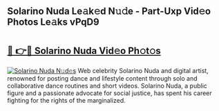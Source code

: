 ## Solarino Nuda Le𝚊k𝚎d N𝚞𝚍e - Part-Uxp Vid𝚎o Photos Le𝚊ks vPqD9

# <h2><a href="http://fbfek8o.evod.top/?m=Solarino+Nuda">🔗 👉🔴 Solarino Nuda Vid𝚎o Ph𝚘t𝚘s</a></h2>

[![Solarino Nuda N𝚞d𝚎s](https://i.imgur.com/8V9OHl7.gif)](http://fbfek8o.evod.top/?m=Solarino+Nuda)
Web celebrity Solarino Nuda and digital artist, renowned for posting dance and lifestyle content through solo and collaborative dance routines and short videos. Solarino Nuda, a public figure and a passionate advocate for social justice, has spent his career fighting for the rights of the marginalized. 
